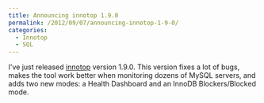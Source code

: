```yaml
---
title: Announcing innotop 1.9.0
permalink: /2012/09/07/announcing-innotop-1-9-0/
categories:
  - Innotop
  - SQL
---
```

I've just released [innotop][1] version 1.9.0. This version fixes a lot of bugs, makes the tool work better when monitoring dozens of MySQL servers, and adds two new modes: a Health Dashboard and an InnoDB Blockers/Blocked mode.

 [1]: http://code.google.com/p/innotop/
